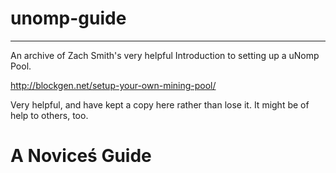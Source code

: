 # unomp-guide

--------

An archive of Zach Smith's very helpful Introduction to setting up a uNomp Pool.

http://blockgen.net/setup-your-own-mining-pool/

Very helpful, and have kept a copy here rather than lose it. It might be of help to others, too.



# A Noviceś Guide
